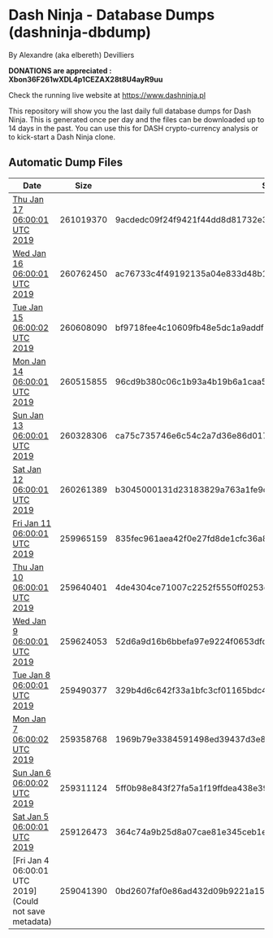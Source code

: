 # Dash Ninja - Database Dumps (dashninja-dbdump)
By Alexandre (aka elbereth) Devilliers

**DONATIONS are appreciated : Xbon36F261wXDL4p1CEZAX28t8U4ayR9uu**

Check the running live website at https://www.dashninja.pl

This repository will show you the last daily full database dumps for Dash Ninja. This is generated once per day and the files can be downloaded up to 14 days in the past.
You can use this for DASH crypto-currency analysis or to kick-start a Dash Ninja clone.


## Automatic Dump Files
| Date | Size | SHA256 |
|--|--|--|
| [Thu Jan 17 06:00:01 UTC 2019](https://transfer.sh/aXav2/dashninja-dbdump-20190117070001.tar.bz2) | 261019370 | 9acdedc09f24f9421f44dd8d81732e390264d02f5a23cca35acb01f4e5a57397 | 
| [Wed Jan 16 06:00:01 UTC 2019](https://transfer.sh/YMbzH/dashninja-dbdump-20190116070001.tar.bz2) | 260762450 | ac76733c4f49192135a04e833d48b1f4f2c80d29863ceb767914edce7311b07a | 
| [Tue Jan 15 06:00:02 UTC 2019](https://transfer.sh/4tlca/dashninja-dbdump-20190115070002.tar.bz2) | 260608090 | bf9718fee4c10609fb48e5dc1a9addf11347e8aee40a5923d75fb37bbf288415 | 
| [Mon Jan 14 06:00:01 UTC 2019](https://transfer.sh/WKC6/dashninja-dbdump-20190114070001.tar.bz2) | 260515855 | 96cd9b380c06c1b93a4b19b6a1caa53f29520348404dd528864396961899fc18 | 
| [Sun Jan 13 06:00:01 UTC 2019](https://transfer.sh/mGkCy/dashninja-dbdump-20190113070001.tar.bz2) | 260328306 | ca75c735746e6c54c2a7d36e86d017b41be3bbc2a5ef79e47f1f872879f5b8f0 | 
| [Sat Jan 12 06:00:01 UTC 2019](https://transfer.sh/14QbCr/dashninja-dbdump-20190112070001.tar.bz2) | 260261389 | b3045000131d23183829a763a1fe9d1dc2ce4257c354a1ba3a30bf18b92da318 | 
| [Fri Jan 11 06:00:01 UTC 2019](https://transfer.sh/16j7Fl/dashninja-dbdump-20190111070001.tar.bz2) | 259965159 | 835fec961aea42f0e27fd8de1cfc36a8e7050b95584fe7c730c1707c22bb88be | 
| [Thu Jan 10 06:00:01 UTC 2019](https://transfer.sh/jEWt6/dashninja-dbdump-20190110070001.tar.bz2) | 259640401 | 4de4304ce71007c2252f5550ff0253d1b71432519a5dc33829d894fed2637e62 | 
| [Wed Jan  9 06:00:01 UTC 2019](https://transfer.sh/Gworc/dashninja-dbdump-20190109070001.tar.bz2) | 259624053 | 52d6a9d16b6bbefa97e9224f0653dfc91c4c54542ed9d532435369fb85d87efd | 
| [Tue Jan  8 06:00:01 UTC 2019](https://transfer.sh/gJ65e/dashninja-dbdump-20190108070001.tar.bz2) | 259490377 | 329b4d6c642f33a1bfc3cf01165bdc4cf52e438050027cb80ba8478b261039a9 | 
| [Mon Jan  7 06:00:02 UTC 2019](https://transfer.sh/13zxNF/dashninja-dbdump-20190107070002.tar.bz2) | 259358768 | 1969b79e3384591498ed39437d3e814bcbda1683b5e3bb250a9bdf98d514351c | 
| [Sun Jan  6 06:00:02 UTC 2019](https://transfer.sh/X7R8t/dashninja-dbdump-20190106070002.tar.bz2) | 259311124 | 5ff0b98e843f27fa5a1f19ffdea438e39776b7d01d6d1bd07cd55844571c1f43 | 
| [Sat Jan  5 06:00:01 UTC 2019](https://transfer.sh/kE0H0/dashninja-dbdump-20190105070001.tar.bz2) | 259126473 | 364c74a9b25d8a07cae81e345ceb1ee79ad5ecd290010685793f10d3002fdc7b | 
| [Fri Jan  4 06:00:01 UTC 2019](Could not save metadata) | 259041390 | 0bd2607faf0e86ad432d09b9221a156f0570cc40ed7927a006c01322c7dce4c1 | 
